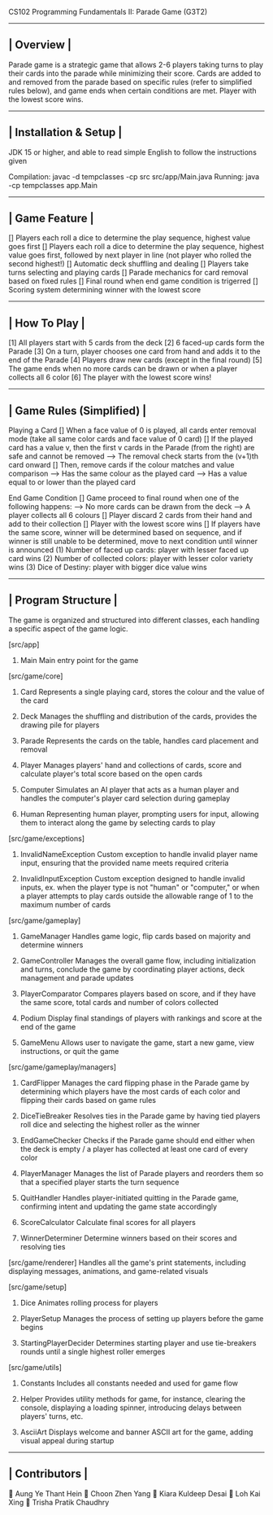 CS102 Programming Fundamentals II: Parade Game (G3T2)
 
 ----------------------------------------------
 |                  Overview                   |
 ----------------------------------------------
 
 Parade game is a strategic game that allows 2-6 players taking turns to play their cards into the parade while minimizing their score.
 Cards are added to and removed from the parade based on specific rules (refer to simplified rules below), and game ends when certain conditions are met.
 Player with the lowest score wins.
 
 
 ----------------------------------------------
 |            Installation & Setup             |
 ----------------------------------------------
 
 JDK 15 or higher, and able to read simple English to follow the instructions given
 
 Compilation: javac -d tempclasses -cp src src/app/Main.java
 Running:     java -cp tempclasses app.Main
 
 
 ----------------------------------------------
 |                 Game Feature                |
 ----------------------------------------------
 
 [] Players each roll a dice to determine the play sequence, highest value goes first
 [] Players each roll a dice to determine the play sequence, highest value goes first, followed by next player in line (not player who rolled the second highest!)
 [] Automatic deck shuffling and dealing
 [] Players take turns selecting and playing cards
 [] Parade mechanics for card removal based on fixed rules
 [] Final round when end game condition is trigerred
 [] Scoring system determining winner with the lowest score
 
 
 ----------------------------------------------
 |                 How To Play                 |
 ----------------------------------------------
 
 [1] All players start with 5 cards from the deck
 [2] 6 faced-up cards form the Parade
 [3] On a turn, player chooses one card from hand and adds it to the end of the Parade
 [4] Players draw new cards (except in the final round)
 [5] The game ends when no more cards can be drawn or when a player collects all 6 color
 [6] The player with the lowest score wins!
 
 
 ----------------------------------------------
 |            Game Rules (Simplified)          |
 ----------------------------------------------
 
 Playing a Card
 [] When a face value of 0 is played, all cards enter removal mode (take all same color cards and face value of 0 card)
 [] If the played card has a value v, then the first v cards in the Parade (from the right) are safe and cannot be removed
    --> The removal check starts from the (v+1)th card onward
 [] Then, remove cards if the colour matches and value comparison
    --> Has the same colour as the played card
    --> Has a value equal to or lower than the played card
 
 End Game Condition
 [] Game proceed to final round when one of the following happens:
     --> No more cards can be drawn from the deck
     --> A player collects all 6 colours
 [] Player discard 2 cards from their hand and add to their collection
 [] Player with the lowest score wins
 [] If players have the same score, winner will be determined based on sequence, and if winner is still unable to be determined, move to next condition until winner is announced 
    (1) Number of faced up cards: player with lesser faced up card wins
    (2) Number of collected colors: player with lesser color variety wins
    (3) Dice of Destiny: player with bigger dice value wins
 
 
 ----------------------------------------------
 |              Program Structure              |
 ----------------------------------------------
 
 The game is organized and structured into different classes, each handling a specific aspect of the game logic.
 
 [src/app]
 1. Main
 Main entry point for the game
 
 
 [src/game/core]
 1. Card
 Represents a single playing card, stores the colour and the value of the card
 
 2. Deck
 Manages the shuffling and distribution of the cards, provides the drawing pile for players 
 
 3. Parade
 Represents the cards on the table, handles card placement and removal 
 
 4. Player
 Manages players' hand and collections of cards, score and calculate player's total score based on the open cards
 
 5. Computer
 Simulates an AI player that acts as a human player and handles the computer's player card selection during gameplay 
 
 6. Human
 Representing human player, prompting users for input, allowing them to interact along the game by selecting cards to play
 
 
 [src/game/exceptions]
 1. InvalidNameException 
 Custom exception to handle invalid player name input, ensuring that the provided name meets required criteria 
  
 2. InvalidInputException 
 Custom exception designed to handle invalid inputs, ex. when the player type is not "human" or "computer," or when a player attempts to play cards outside the allowable range of 1 to the maximum number of cards

 
 [src/game/gameplay]
 1. GameManager
 Handles game logic, flip cards based on majority and determine winners

 2. GameController
 Manages the overall game flow, including initialization and turns, conclude the game by coordinating player actions, deck management and parade updates

 3. PlayerComparator
 Compares players based on score, and if they have the same score, total cards and number of colors collected

 4. Podium
 Display final standings of players with rankings and score at the end of the game

 5. GameMenu
 Allows user to navigate the game, start a new game, view instructions, or quit the game


[src/game/gameplay/managers]
 1. CardFlipper
 Manages the card flipping phase in the Parade game by determining which players have the most cards of each color and flipping their cards based on game rules

 2. DiceTieBreaker
 Resolves ties in the Parade game by having tied players roll dice and selecting the highest roller as the winner
 
 3. EndGameChecker
 Checks if the Parade game should end either when the deck is empty / a player has collected at least one card of every color

 4. PlayerManager
 Manages the list of Parade players and reorders them so that a specified player starts the turn sequence

 5. QuitHandler
 Handles player-initiated quitting in the Parade game, confirming intent and updating the game state accordingly

 6. ScoreCalculator
 Calculate final scores for all players

 7. WinnerDeterminer
 Determine winners based on their scores and resolving ties


 [src/game/renderer]
 Handles all the game's print statements, including displaying messages, animations, and game-related visuals 


 [src/game/setup]
 1. Dice
 Animates rolling process for players

 2. PlayerSetup
 Manages the process of setting up players before the game begins

 3. StartingPlayerDecider
 Determines starting player and use tie-breakers rounds until a single highest roller emerges

 
 [src/game/utils]
 1. Constants
 Includes all constants needed and used for game flow
 
 2. Helper
 Provides utility methods for game, for instance, clearing the console, displaying a loading spinner, introducing delays between players' turns, etc.

 3. AsciiArt
 Displays welcome and banner ASCII art for the game, adding visual appeal during startup
 
 
 ----------------------------------------------
 |                Contributors                 |
 ----------------------------------------------
 
 👤 Aung Ye Thant Hein
 👤 Choon Zhen Yang
 👤 Kiara Kuldeep Desai
 👤 Loh Kai Xing
 👤 Trisha Pratik Chaudhry
